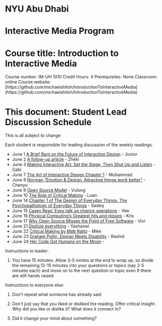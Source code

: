 <h1>NYU Abu Dhabi</h1>
<h1>Interactive Media Program</h1>
<h1>Course title: Introduction to Interactive Media</h1>
Course number: IM-UH 1010  
Credit Hours: 4 
Prerequisites: None  
Classroom: online  
Course website: [https://github.com/michaelshiloh/IntroductionToInteractiveMedia](https://github.com/michaelshiloh/IntroductionToInteractiveMedia)  

<h1>This document: Student Lead Discussion Schedule</h1>
This is all subject to change


Each student is responsible for leading discussion of the weekly readings.

- June 1 [A Brief Rant on the Future of Interaction
 Design](http://worrydream.com/ABriefRantOnTheFutureOfInteractionDesign/) - Junior
- June 2 [A follow-up
 article](http://worrydream.com/ABriefRantOnTheFutureOfInteractionDesign/responses.html) - Zheki
- June 3 [Making Interactive Art: Set the Stage, Then Shut Up and
 Listen](http://www.tigoe.net/blog/category/physicalcomputing/405/) - Gabi
- June 7 [The Art of Interactive Design Chapter 1](doc/theArtOfInteractiveDesign.pdf) - Muhammad
- June 8 [Norman,“Emotion & Design: Attractive things work
 better”](https://jnd.org/emotion_design_attractive_things_work_better/) - Chenyu
- June 9 [Open Source Model](https://en.wikipedia.org/wiki/Open-source_model) - Vulong
- June 10 [The Role of Critical Making](https://waag.org/en/article/role-critical-making) - Loan
- June 14 [Chapter 1 of The Design of Everyday Things, The Psychopathology of Everyday Things](http://pages.ucsd.edu/~mboyle/COGS1/readings/Norman-COGS1-The%20Psychopathology-of-Everyday-Things.pdf) - Sadeq
- June 15 [Casey Reas’ Eyeo talk on chance operations](https://vimeo.com/45851523) - Vee
- June 16
 [Physical Computing’s Greatest hits and misses](http://www.tigoe.net/blog/category/physicalcomputing/176/) - Kris
- June 17 [Why Open Source Misses the Point of Free
	Software](https://www.gnu.org/philosophy/open-source-misses-the-point.en.html) - Vivi
- June 21 [Digitize everything](doc/digitizeEverything.pdf) - Yashaswi
- June 22 [Critical Making by Matt
 Ratto](http://opendesignnow.org/index.html%3Fp=434.html) - Mike
- June 23 [Graham Pullin, Design Meets Disability](docs/Design_meets_disability.pdf) - Rashid
- June 24 [Her Code Got Humans on the Moon](http://www.wired.com/2015/10/margaret-hamilton-nasa-apollo/) - 



Instructions to leader:

1. You have 15 minutes. Allow 3-5 mintes at the end to wrap up, so divide the
   remaining 12-15 minutes into your questions or topics (say 2-5 minutes each)
   and move on to the next question or topic even if there are still hands
   raised

Instructions to everyone else:

1. Don't repeat what someone has already said

1. Don't just say that you liked or disliked the reading. Offer critical
   insight. Why did you like or dislike it? What does it connect to?

1. Did it change your mind about something?

